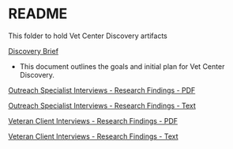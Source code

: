 # README

This folder to hold Vet Center Discovery artifacts  

[Discovery Brief](https://github.com/department-of-veterans-affairs/va.gov-team/blob/master/products/facilities/vet-centers/discovery/discovery-brief.md)
- This document outlines the goals and initial plan for Vet Center Discovery. 

[Outreach Specialist Interviews - Research Findings - PDF](https://github.com/department-of-veterans-affairs/va.gov-team/blob/master/products/facilities/vet-centers/discovery/outreach-specialist-interviews/Vet%20Centers%20Discovery%20-%20Research%20Findings%20.pdf)

[Outreach Specialist Interviews - Research Findings - Text](https://github.com/department-of-veterans-affairs/va.gov-team/blob/master/products/facilities/vet-centers/discovery/outreach-specialist-interviews/research-findings.md)


[Veteran Client Interviews - Research Findings - PDF](https://github.com/department-of-veterans-affairs/va.gov-team/blob/master/products/facilities/vet-centers/discovery/veteran-interviews/Vet-Centers-Client-Research-Findings.pdf)

[Veteran Client Interviews - Research Findings - Text](https://github.com/department-of-veterans-affairs/va.gov-team/blob/master/products/facilities/vet-centers/discovery/veteran-interviews/research-findings.md)
